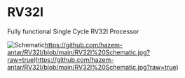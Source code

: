 # RV32I
Fully functional Single Cycle RV32I Processor

![Schematic]([http://url/to/img.png](https://github.com/hazem-antar/RV32I/blob/main/RV32I%20Schematic.jpg?raw=true)https://github.com/hazem-antar/RV32I/blob/main/RV32I%20Schematic.jpg?raw=true)https://github.com/hazem-antar/RV32I/blob/main/RV32I%20Schematic.jpg?raw=true)https://github.com/hazem-antar/RV32I/blob/main/RV32I%20Schematic.jpg?raw=true)
